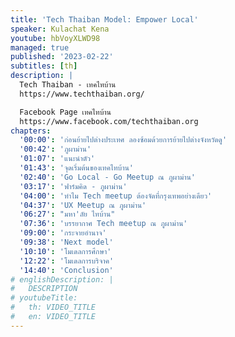 ```yaml
---
title: 'Tech Thaiban Model: Empower Local'
speaker: Kulachat Kena
youtube: hbVoyXLWD98
managed: true
published: '2023-02-22'
subtitles: [th]
description: |
  Tech Thaiban - เทคไทบ้าน
  https://www.techthaiban.org/

  Facebook Page เทคไทบ้าน
  https://www.facebook.com/techthaiban.org
chapters:
  '00:00': 'ก่อนย้ายไปต่างประเทศ ลองซ้อมด้วยการย้ายไปต่างจังหวัดดู'
  '00:42': 'ภูผาม่าน'
  '01:07': 'แนะนำตัว'
  '01:43': 'จุดเริ่มต้นของเทคไทบ้าน'
  '02:40': 'Go Local - Go Meetup ณ ภูผาม่าน'
  '03:17': 'ฟาร์มคิด - ภูผาม่าน'
  '04:00': 'ทำไม Tech meetup ต้องจัดที่กรุงเทพอย่างเดียว'
  '04:37': 'UX Meetup ณ ภูผาม่าน'
  '06:27': "มหา'ลัย ไทบ้าน"
  '07:36': 'บรรยากาศ Tech meetup ณ ภูผาม่าน'
  '09:00': 'กระจายอำนาจ'
  '09:38': 'Next model'
  '10:10': 'โมเดลการศึกษา'
  '12:22': 'โมเดลการบริจาค'
  '14:40': 'Conclusion'
# englishDescription: |
#   DESCRIPTION
# youtubeTitle:
#   th: VIDEO_TITLE
#   en: VIDEO_TITLE
---
```

